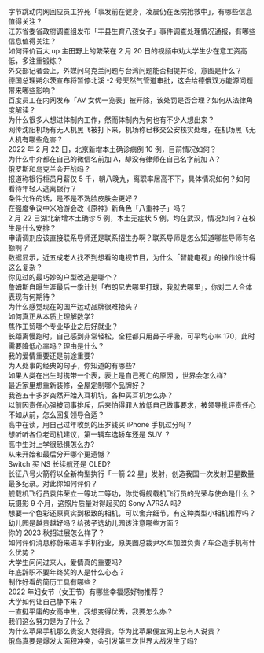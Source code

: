 字节跳动内网回应员工猝死「事发前在健身，凌晨仍在医院抢救中」，有哪些信息值得关注？  
江苏省委省政府调查组发布「丰县生育八孩女子」事件调查处理情况通报，有哪些信息值得关注？  
如何评价百大 up 主田野上的繁荣在 2 月 20 日的视频中劝大学生少在意工资高低，多注重锻炼？  
外交部记者会上，外媒问乌克兰问题与台湾问题能否相提并论，意图是什么？  
德国总理朔尔茨宣布将暂停北溪 -2 号天然气管道审批，这会给德俄双方能源问题带来哪些影响？  
百度员工在内网发布「AV 女优一览表」被开除，该处罚是否合理？如何从法律角度解读？  
为什么很多人想进体制内工作，然而体制内为何也有不少人想出来？  
网传沈阳机场有无人机黑飞被打下来，机场称已移交公安核实处理，在机场黑飞无人机有哪些危害？  
2022 年 2 月 22 日，北京新增本土确诊病例 10 例，目前情况如何？  
为什么中介都在自己的微信名前加 A，却没有律师在自己名字前加 A？  
俄罗斯和乌克兰会开战吗？  
报道称银行柜员月薪仅 5 千，朝八晚九，离职率居高不下，具体情况如何？如何看待年轻人逃离银行？  
条件允许的话，是不是不洗脸皮肤会更好？  
在强度争议中米哈游会改《原神》新角色「八重神子」吗？  
2 月 22 日湖北新增本土确诊 5 例，本土无症状 5 例，均在武汉，情况如何？在校生是什么安排？  
申请调剂应该直接联系导师还是联系招生办啊？联系导师是怎么知道哪些导师有名额啊？  
数据显示，近五成老人找不到想看的电视节目，为什么「智能电视」的操作设计得这么复杂？  
你见过的最巧妙的户型改造是哪个？  
詹姆斯自曝生涯最后一季计划「布朗尼去哪里打球，我就去哪里」，你对二人合体表现有何期待？  
为什么感觉现在的国产运动品牌很难抬头？  
如何真正从本质上理解数学?  
焦作工贸哪个专业毕业之后好就业？  
长距离慢跑时，自己感到非常轻松，全程都只用鼻子呼吸，可平均心率 170，此时需要降低心率吗？理由是什么？  
我的爱情重要还是前途重要?  
为人处事的经典的句子，你知道的有哪些?  
如果人类在出生时携带一个表，表上是自己死亡的原因 ，世界会怎么样?  
最近家里想重新装修，全屋定制哪个品牌好？  
我爸五十多岁突然开始入耳机坑，各种买耳机怎么办？  
以前因责任心强被同事排斥，后来怕得罪人放低自己做事要求，被领导批评责任心不如从前，怎么回复领导合适？  
高中在读，用自己过年收到的压岁钱买 iPhone 手机过分吗？  
想听听各位老司机建议，第一辆车选轿车还是 SUV ？  
高中生对上学很恐惧怎么办?  
从未开始和最后分开哪个更遗憾？  
Switch 买 NS 长续航还是 OLED?  
长征八号火箭将以全新构型执行「一箭 22 星」发射，创造我国一次发射卫星数量最多纪录。对此你如何评价？  
舰载机飞行员袁伟荣立一等功二等功，你觉得舰载机飞行员的光荣与使命是什么？  
玩摄影 9 个月，这照片质量对得起买的 Sony A7R3A 吗?  
想要一个色彩还原真实到极致的相机，可以舍弃细节，有这种类型小相机推荐吗？  
幼儿园是越贵越好吗？给孩子选幼儿园该注意哪些方面？  
你的 2023 秋招进展怎么样了？  
如何评价消息称蔚来进军手机行业，原美图总裁尹水军加盟负责？车企造手机有什么优势？  
大学生问问过来人，爱情真的重要吗?  
年底辞职不要年终奖的人是什么心态？  
制作好看的简历工具有哪些？  
2022 年妇女节（女王节）有哪些幸福感好物推荐？  
大学如何让自己静下来？  
一直挺平庸的女高中生，我想变得优秀，我要怎么办？  
我们这么努力是为了什么？  
为什么苹果手机那么贵没人觉得贵，华为比苹果便宜网上总有人说贵？  
俄乌真要是爆发大面积冲突，会引发第三次世界大战发生了吗?  
